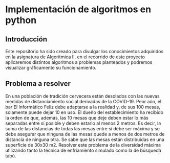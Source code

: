 # Implementación de algoritmos en python
## Introducción
Este repositorio ha sido creado para divulgar los conocimientos adquiridos en la asignatura de Algoritmica II, en el recorrido de este proyecto aplicaremos distintos algoritmos a problemas planteados y podremos visualizar gráficamente su funcionamiento.

## Problema a resolver
En una población de tradición cervecera están desolados con las nuevas medidas de
distanciamiento social derivadas de la COVID-19. Peor aún, el bar El Informático Feliz debe
adaptarse a la realidad y, de sus 100 mesas, solamente puede dejar 10 en uso.
El dueño del establecimiento ha recibido la orden de que, además, las 10 mesas que deje deben
estar lo más separadas entre sí posible y deben estarlo al menos 2 metros. Es decir, la suma de
las distancias de todas las mesas entre sí debe ser máxima y se debe asegurar que ninguna de
las mesas quede a menos de dos metros de distancia de ninguna otra. Se sabe que las mesas
están distribuidas en una superficie de 30x30 m2.
Resolver este problema de la diversidad máxima utilizando tanto la técnica de enfriamiento
simulado como la de búsqueda tabú.
